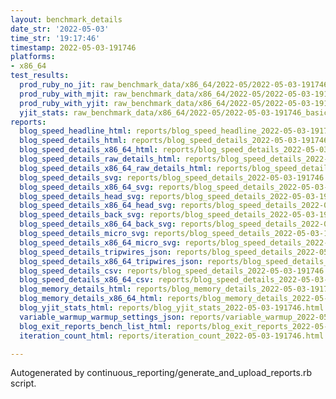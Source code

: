 ```yaml
---
layout: benchmark_details
date_str: '2022-05-03'
time_str: '19:17:46'
timestamp: 2022-05-03-191746
platforms:
- x86_64
test_results:
  prod_ruby_no_jit: raw_benchmark_data/x86_64/2022-05/2022-05-03-191746_basic_benchmark_prod_ruby_no_jit.json
  prod_ruby_with_mjit: raw_benchmark_data/x86_64/2022-05/2022-05-03-191746_basic_benchmark_prod_ruby_with_mjit.json
  prod_ruby_with_yjit: raw_benchmark_data/x86_64/2022-05/2022-05-03-191746_basic_benchmark_prod_ruby_with_yjit.json
  yjit_stats: raw_benchmark_data/x86_64/2022-05/2022-05-03-191746_basic_benchmark_yjit_stats.json
reports:
  blog_speed_headline_html: reports/blog_speed_headline_2022-05-03-191746.html
  blog_speed_details_html: reports/blog_speed_details_2022-05-03-191746.html
  blog_speed_details_x86_64_html: reports/blog_speed_details_2022-05-03-191746.x86_64.html
  blog_speed_details_raw_details_html: reports/blog_speed_details_2022-05-03-191746.raw_details.html
  blog_speed_details_x86_64_raw_details_html: reports/blog_speed_details_2022-05-03-191746.x86_64.raw_details.html
  blog_speed_details_svg: reports/blog_speed_details_2022-05-03-191746.svg
  blog_speed_details_x86_64_svg: reports/blog_speed_details_2022-05-03-191746.x86_64.svg
  blog_speed_details_head_svg: reports/blog_speed_details_2022-05-03-191746.head.svg
  blog_speed_details_x86_64_head_svg: reports/blog_speed_details_2022-05-03-191746.x86_64.head.svg
  blog_speed_details_back_svg: reports/blog_speed_details_2022-05-03-191746.back.svg
  blog_speed_details_x86_64_back_svg: reports/blog_speed_details_2022-05-03-191746.x86_64.back.svg
  blog_speed_details_micro_svg: reports/blog_speed_details_2022-05-03-191746.micro.svg
  blog_speed_details_x86_64_micro_svg: reports/blog_speed_details_2022-05-03-191746.x86_64.micro.svg
  blog_speed_details_tripwires_json: reports/blog_speed_details_2022-05-03-191746.tripwires.json
  blog_speed_details_x86_64_tripwires_json: reports/blog_speed_details_2022-05-03-191746.x86_64.tripwires.json
  blog_speed_details_csv: reports/blog_speed_details_2022-05-03-191746.csv
  blog_speed_details_x86_64_csv: reports/blog_speed_details_2022-05-03-191746.x86_64.csv
  blog_memory_details_html: reports/blog_memory_details_2022-05-03-191746.html
  blog_memory_details_x86_64_html: reports/blog_memory_details_2022-05-03-191746.x86_64.html
  blog_yjit_stats_html: reports/blog_yjit_stats_2022-05-03-191746.html
  variable_warmup_warmup_settings_json: reports/variable_warmup_2022-05-03-191746.warmup_settings.json
  blog_exit_reports_bench_list_html: reports/blog_exit_reports_2022-05-03-191746.bench_list.html
  iteration_count_html: reports/iteration_count_2022-05-03-191746.html

---
```

Autogenerated by continuous_reporting/generate_and_upload_reports.rb script.
